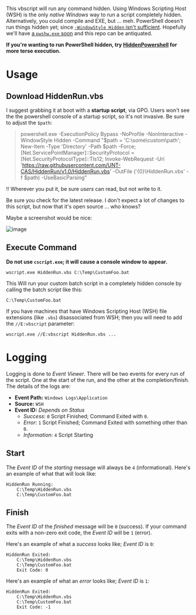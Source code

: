 This vbscript will run any command hidden.
Using Windows Scripting Host (WSH) is the only *native Windows* way to run a script completely hidden.
Alternatively, you could compile and EXE, but ... meh.
PowerShell doesn't run things hidden yet; since [`-WindowStyle Hidden` isn't sufficient](https://github.com/PowerShell/PowerShell/issues/3028).
Hopefully we'll have [a `pwshw.exe` soon](https://github.com/PowerShell/PowerShell/issues/3028#issuecomment-367169480) and this repo can be antiquated.

**If you're wanting to run PowerShell hidden, try [HiddenPowershell](https://github.com/UNT-CAS/HiddenPowershell) for more terse execution.**

# Usage

## Download HiddenRun.vbs

I suggest grabbing it at boot with a **startup script**, via GPO.
Users won't see the the powershell console of a startup script, so it's not invasive.
Be sure to adjust the `$path`:

> powershell.exe -ExecutionPolicy Bypass -NoProfile -NonInteractive -WindowStyle Hidden -Command "$path = 'C:\some\custom\path'; New-Item -Type 'Directory' -Path $path -Force; [Net.ServicePointManager]::SecurityProtocol = [Net.SecurityProtocolType]::Tls12; Invoke-WebRequest -Uri 'https://raw.githubusercontent.com/UNT-CAS/HiddenRun/v1.0/HiddenRun.vbs' -OutFile ('{0}\HiddenRun.vbs' -f $path) -UseBasicParsing"

:bangbang: Wherever you put it, be sure *users* can read, but not write to it.

Be sure you check for the latest release.
I don't expect a lot of changes to this script, but now that it's open source ... who knows?

Maybe a screenshot would be nice:

![image](https://user-images.githubusercontent.com/792482/40387455-6fb33862-5dd2-11e8-8aa1-c38ce5c55526.png)

## Execute Command

**Do not use `cscript.exe`; it will cause a console window to appear.**

```
wscript.exe HiddenRun.vbs C:\Temp\CustomFoo.bat
```

This Will run your custom batch script in a completely hidden console by calling the batch script like this:

```
C:\Temp\CustomFoo.bat
```

If you have machines that have Windows Scripting Host (WSH) file extensions (like `.vbs`) disassociated from WSH; then you will need to add the `//E:vbscript` parameter:
```
wscript.exe //E:vbscript HiddenRun.vbs ...
```

# Logging

Logging is done to *Event Viewer*.
There will be two events for every run of the script. One at the start of the run, and the other at the completion/finish.
The details of the logs are:

- **Event Path:** `Windows Logs\Application`
- **Source:** `WSH`
- **Event ID:** *Depends on Status*
  - *Success*: `0` Script Finished; Command Exited with `0`.
  - *Error*: `1` Script Finished; Command Exited with something other than `0`.
  - *Information*: `4` Script Starting

## Start

The *Event ID* of the *starting* message will always be `4` (informational).
Here's an example of what that will look like:

```
HiddenRun Running: 
	C:\Temp\HiddenRun.vbs
	C:\Temp\CustomFoo.bat
```

##  Finish

The *Event ID* of the *finished* message will be `0` (success).
If your command exits with a non-zero exit code, the *Event ID* will be `1` (error).

Here's an example of what a *success* looks like; *Event ID* is `0`:
```
HiddenRun Exited: 
	C:\Temp\HiddenRun.vbs
	C:\Temp\CustomFoo.bat
	Exit Code: 0
```

Here's an example of what an *error* looks like; *Event ID* is `1`:
```
HiddenRun Exited: 
	C:\Temp\HiddenRun.vbs
	C:\Temp\CustomFoo.bat
	Exit Code: -1
```
